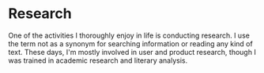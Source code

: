 # Research
One of the activities I thoroughly enjoy in life is conducting research. I use the term not as a synonym for searching information or reading any kind of text. These days, I'm mostly involved in user and product research, though I was trained in academic research and literary analysis.